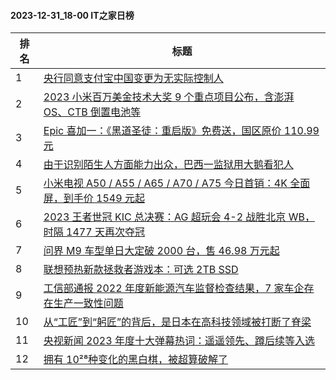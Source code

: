 #### 2023-12-31_18-00  IT之家日榜

| 排名 | 标题|
| --- | ---|
| 1 | [央行同意支付宝中国变更为无实际控制人](https://www.ithome.com/0/742/600.htm) |
| 2 | [2023 小米百万美金技术大奖 9 个重点项目公布，含澎湃 OS、CTB 倒置电池等](https://www.ithome.com/0/742/607.htm) |
| 3 | [Epic 喜加一：《黑道圣徒：重启版》免费送，国区原价 110.99 元](https://www.ithome.com/0/742/623.htm) |
| 4 | [由于识别陌生人方面能力出众，巴西一监狱用大鹅看犯人](https://www.ithome.com/0/742/601.htm) |
| 5 | [小米电视 A50 / A55 / A65 / A70 / A75 今日首销：4K 全面屏，到手价 1549 元起](https://www.ithome.com/0/742/627.htm) |
| 6 | [2023 王者世冠 KIC 总决赛：AG 超玩会 4-2 战胜北京 WB，时隔 1477 天再次夺冠](https://www.ithome.com/0/742/616.htm) |
| 7 | [问界 M9 车型单日大定破 2000 台，售 46.98 万元起](https://www.ithome.com/0/742/621.htm) |
| 8 | [联想预热新款拯救者游戏本：可选 2TB SSD](https://www.ithome.com/0/742/589.htm) |
| 9 | [工信部通报 2022 年度新能源汽车监督检查结果，7 家车企存在生产一致性问题](https://www.ithome.com/0/742/626.htm) |
| 10 | [从“工匠”到“躬匠”的背后，是日本在高科技领域被打断了脊梁](https://www.ithome.com/0/742/599.htm) |
| 11 | [央视新闻 2023 年度十大弹幕热词：遥遥领先、蹲后续等入选](https://www.ithome.com/0/742/595.htm) |
| 12 | [拥有 10²⁸种变化的黑白棋，被超算破解了](https://www.ithome.com/0/742/592.htm) |
